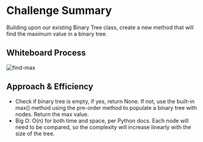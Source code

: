 # Challenge Summary
Building upon our existing Binary Tree class, create a new method that will find the maximum value in a binary tree.

## Whiteboard Process
![find-max](/docs/tree_max/find_maximum_value.png)

## Approach & Efficiency
- Check if binary tree is empty, if yes, return None. If not, use the built-in max() method using the pre-order method to populate a binary tree with nodes. Return the max value.
- Big O: O(n) for both time and space, per Python docs. Each node will need to be compared, so the complexity will increase linearly with the size of the tree.
